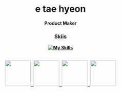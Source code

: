 
<div align="center">

# e tae hyeon
<b>Product Maker<b/>

### Skiis

<div>
  
[![My Skills](https://skillicons.dev/icons?i=js,ts,react,nextjs,nodejs)](https://skillicons.dev)

<br />

<a href="https://wooda.onelink.me/FoXQ/install">
<kbd>
<img src="https://github.com/user-attachments/assets/c2bdee2d-aa28-448e-9b16-8c479084d7d2" width=80 height=80 />
</kbd>
</a>

<a href="https://kkookie.onelink.me/8s7p/n5qao9it">
<kbd>
<img src="https://github.com/user-attachments/assets/efe1180f-537c-4dfd-a41c-ca3bf37363da" width=80 height=80 />
</kbd>
</a>

<a href="https://yurang-time-turner.onelink.me/wKIs/802el9e3">
<kbd>
<img src="https://github.com/user-attachments/assets/eb46b611-f1ad-4d42-bdf3-a19f0548e671" width=80 height=80 />
</kbd>
</a>

<a href="https://yurang-growth.onelink.me/X8wK/install">
<kbd>
<img src="https://github.com/user-attachments/assets/71634e88-7c35-4ac4-8be4-5d13e0af6231" width=80 height=80 />
</kbd>
</a>

</div>

